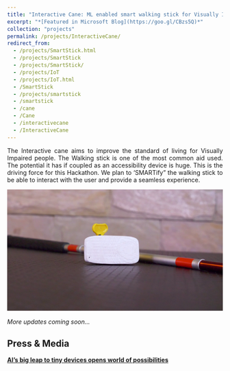 ```yaml
---
title: "Interactive Cane: ML enabled smart walking stick for Visually Impaired people"
excerpt: "*[Featured in Microsoft Blog](https://goo.gl/CBzs5Q)*"
collection: "projects"
permalink: /projects/InteractiveCane/
redirect_from:
  - /projects/SmartStick.html
  - /projects/SmartStick
  - /projects/SmartStick/
  - /projects/IoT
  - /projects/IoT.html
  - /SmartStick
  - /projects/smartstick
  - /smartstick
  - /cane
  - /Cane
  - /interactivecane
  - /InteractiveCane
---
```


<p align="justify">The Interactive cane aims to improve the standard of living for Visually Impaired people. The Walking stick is one of the most common aid used. The potential it has if coupled as an accessibility device is huge. This is the driving force for this Hackathon. We plan to ‘SMARTify” the walking stick to be able to interact with the user and provide a seamless experience.</p>

![SmartStick](/images/projects/smartstick/smartstick.png)

*More updates coming soon...*

Press & Media
----

[**AI’s big leap to tiny devices opens world of possibilities**](https://goo.gl/CBzs5Q)
